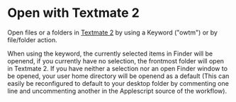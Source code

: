 Open with Textmate 2
===
Open files or a folders in [Textmate 2](https://github.com/textmate/textmate) by using a Keyword ("owtm") or by file/folder action.

When using the keyword, the currently selected items in Finder will be openend, if you currently have no selection, the frontmost folder will open in Textmate 2. If you have neither a selection nor an open Finder window to be opened, your user home directory will be openend as a default (This can easily be reconfigured to default to your desktop folder by commenting one line and uncommenting another in the Applescript source of the workflow).